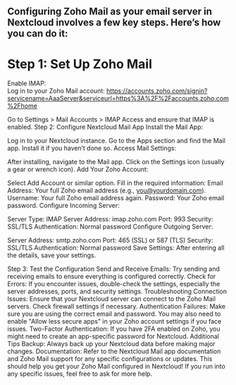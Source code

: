 Configuring Zoho Mail as your email server in Nextcloud involves a few key steps. Here’s how you can do it:
---

# Step 1: Set Up Zoho Mail
Enable IMAP:</br>
Log in to your Zoho Mail account: 
https://accounts.zoho.com/signin?servicename=AaaServer&serviceurl=https%3A%2F%2Faccounts.zoho.com%2Fhome

Go to Settings > Mail Accounts > IMAP Access and ensure that IMAP is enabled.
Step 2: Configure Nextcloud Mail App
Install the Mail App:

Log in to your Nextcloud instance.
Go to the Apps section and find the Mail app. Install it if you haven’t done so.
Access Mail Settings:

After installing, navigate to the Mail app.
Click on the Settings icon (usually a gear or wrench icon).
Add Your Zoho Account:

Select Add Account or similar option.
Fill in the required information:
Email Address: Your full Zoho email address (e.g., you@yourdomain.com).
Username: Your full Zoho email address again.
Password: Your Zoho email password.
Configure Incoming Server:

Server Type: IMAP
Server Address: imap.zoho.com
Port: 993
Security: SSL/TLS
Authentication: Normal password
Configure Outgoing Server:

Server Address: smtp.zoho.com
Port: 465 (SSL) or 587 (TLS)
Security: SSL/TLS
Authentication: Normal password
Save Settings: After entering all the details, save your settings.

Step 3: Test the Configuration
Send and Receive Emails: Try sending and receiving emails to ensure everything is configured correctly.
Check for Errors: If you encounter issues, double-check the settings, especially the server addresses, ports, and security settings.
Troubleshooting
Connection Issues: Ensure that your Nextcloud server can connect to the Zoho Mail servers. Check firewall settings if necessary.
Authentication Failures: Make sure you are using the correct email and password. You may also need to enable "Allow less secure apps" in your Zoho account settings if you face issues.
Two-Factor Authentication: If you have 2FA enabled on Zoho, you might need to create an app-specific password for Nextcloud.
Additional Tips
Backup: Always back up your Nextcloud data before making major changes.
Documentation: Refer to the Nextcloud Mail app documentation and Zoho Mail support for any specific configurations or updates.
This should help you get your Zoho Mail configured in Nextcloud! If you run into any specific issues, feel free to ask for more help.
